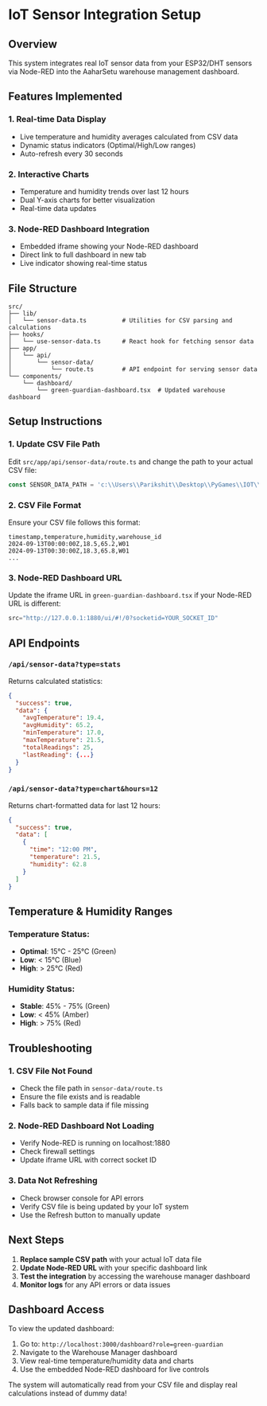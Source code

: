 # IoT Sensor Integration Setup

## Overview
This system integrates real IoT sensor data from your ESP32/DHT sensors via Node-RED into the AaharSetu warehouse management dashboard.

## Features Implemented

### 1. **Real-time Data Display**
- Live temperature and humidity averages calculated from CSV data
- Dynamic status indicators (Optimal/High/Low ranges)
- Auto-refresh every 30 seconds

### 2. **Interactive Charts**
- Temperature and humidity trends over last 12 hours
- Dual Y-axis charts for better visualization 
- Real-time data updates

### 3. **Node-RED Dashboard Integration**
- Embedded iframe showing your Node-RED dashboard
- Direct link to full dashboard in new tab
- Live indicator showing real-time status

## File Structure

```
src/
├── lib/
│   └── sensor-data.ts          # Utilities for CSV parsing and calculations
├── hooks/
│   └── use-sensor-data.ts      # React hook for fetching sensor data
├── app/
│   └── api/
│       └── sensor-data/
│           └── route.ts        # API endpoint for serving sensor data
└── components/
    └── dashboard/
        └── green-guardian-dashboard.tsx  # Updated warehouse dashboard
```

## Setup Instructions

### 1. **Update CSV File Path**
Edit `src/app/api/sensor-data/route.ts` and change the path to your actual CSV file:

```typescript
const SENSOR_DATA_PATH = 'c:\\Users\\Parikshit\\Desktop\\PyGames\\IOT\\SensorData\\W01.csv';
```

### 2. **CSV File Format**
Ensure your CSV file follows this format:
```csv
timestamp,temperature,humidity,warehouse_id
2024-09-13T00:00:00Z,18.5,65.2,W01
2024-09-13T00:30:00Z,18.3,65.8,W01
...
```

### 3. **Node-RED Dashboard URL**
Update the iframe URL in `green-guardian-dashboard.tsx` if your Node-RED URL is different:
```typescript
src="http://127.0.0.1:1880/ui/#!/0?socketid=YOUR_SOCKET_ID"
```

## API Endpoints

### `/api/sensor-data?type=stats`
Returns calculated statistics:
```json
{
  "success": true,
  "data": {
    "avgTemperature": 19.4,
    "avgHumidity": 65.2,
    "minTemperature": 17.0,
    "maxTemperature": 21.5,
    "totalReadings": 25,
    "lastReading": {...}
  }
}
```

### `/api/sensor-data?type=chart&hours=12`
Returns chart-formatted data for last 12 hours:
```json
{
  "success": true,
  "data": [
    {
      "time": "12:00 PM",
      "temperature": 21.5,
      "humidity": 62.8
    }
  ]
}
```

## Temperature & Humidity Ranges

### Temperature Status:
- **Optimal**: 15°C - 25°C (Green)
- **Low**: < 15°C (Blue)
- **High**: > 25°C (Red)

### Humidity Status:
- **Stable**: 45% - 75% (Green)
- **Low**: < 45% (Amber)
- **High**: > 75% (Red)

## Troubleshooting

### 1. **CSV File Not Found**
- Check the file path in `sensor-data/route.ts`
- Ensure the file exists and is readable
- Falls back to sample data if file missing

### 2. **Node-RED Dashboard Not Loading**
- Verify Node-RED is running on localhost:1880
- Check firewall settings
- Update iframe URL with correct socket ID

### 3. **Data Not Refreshing**
- Check browser console for API errors
- Verify CSV file is being updated by your IoT system
- Use the Refresh button to manually update

## Next Steps

1. **Replace sample CSV path** with your actual IoT data file
2. **Update Node-RED URL** with your specific dashboard link
3. **Test the integration** by accessing the warehouse manager dashboard
4. **Monitor logs** for any API errors or data issues

## Dashboard Access

To view the updated dashboard:
1. Go to: `http://localhost:3000/dashboard?role=green-guardian`
2. Navigate to the Warehouse Manager dashboard
3. View real-time temperature/humidity data and charts
4. Use the embedded Node-RED dashboard for live controls

The system will automatically read from your CSV file and display real calculations instead of dummy data!